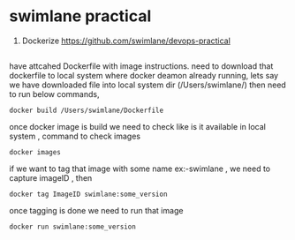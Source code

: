 # swimlane practical 
1. Dockerize https://github.com/swimlane/devops-practical
##
have attcahed Dockerfile with image instructions.
need to download that dockerfile to local system where docker deamon already running,
lets say we have downloaded file into local system dir (/Users/swimlane/)
then need to run below commands, 
```
docker build /Users/swimlane/Dockerfile  
```
once docker image is build we need to check like is it available in local system , 
command to check images 
```
docker images
```
if we want to tag that image with some name ex:-swimlane , we need to capture imageID , then 
```
docker tag ImageID swimlane:some_version
```
once tagging is done we need to run that image
```
docker run swimlane:some_version

